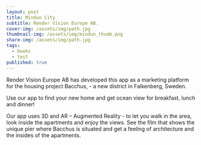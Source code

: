 ```yaml
---
layout: post
title: Mindun City
subtitle: Render Vision Europe AB.
cover-img: /assets/img/path.jpg
thumbnail-img: /assets/img/mindun_thumb.png
share-img: /assets/img/path.jpg
tags:
  - books
  - test
published: true
---
```


Render Vision Europe AB has developed this app as a marketing platform for the housing project Bacchus, - a new district in Falkenberg, Sweden.

Use our app to find your new home and get ocean view for breakfast, lunch and dinner!

Our app uses 3D and AR – Augmented Reality - to let you walk in the area, look inside the apartments and enjoy the views. See the film that shows the unique pier where Bacchus is situated and get a feeling of architecture and the insides of the apartments.
